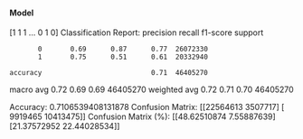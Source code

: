 #### Model
[1 1 1 ... 0 1 0]
Classification Report:
              precision    recall  f1-score   support

           0       0.69      0.87      0.77  26072330
           1       0.75      0.51      0.61  20332940

    accuracy                           0.71  46405270
   macro avg       0.72      0.69      0.69  46405270
weighted avg       0.72      0.71      0.70  46405270

Accuracy: 0.7106539408131878
Confusion Matrix:
[[22564613  3507717]
 [ 9919465 10413475]]
Confusion Matrix (%):
[[48.62510874  7.55887639]
 [21.37572952 22.44028534]]
